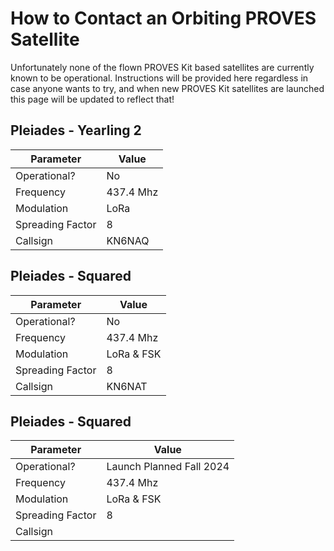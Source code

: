 # How to Contact an Orbiting PROVES Satellite
Unfortunately none of the flown PROVES Kit based satellites are currently known to be operational. Instructions will be provided here regardless in case anyone wants to try, and when new PROVES Kit satellites are launched this page will be updated to reflect that! 

## Pleiades - Yearling 2
| Parameter | Value |
| -------- | -------- |
| Operational?   | No   |
| Frequency   | 437.4 Mhz   |
| Modulation   | LoRa   |
| Spreading Factor   | 8   |
| Callsign   | KN6NAQ   |

## Pleiades - Squared
| Parameter | Value |
| -------- | -------- |
| Operational?   | No   |
| Frequency   | 437.4 Mhz   |
| Modulation   | LoRa & FSK  |
| Spreading Factor   | 8   |
| Callsign   | KN6NAT   |

## Pleiades - Squared
| Parameter | Value |
| -------- | -------- |
| Operational?   | Launch Planned Fall 2024   |
| Frequency   | 437.4 Mhz   |
| Modulation   | LoRa & FSK  |
| Spreading Factor   | 8   |
| Callsign   |    |